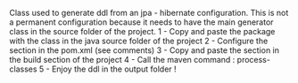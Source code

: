 Class used to generate ddl from an jpa - hibernate configuration.
This is not a permanent configuration because it needs to have the main generator class in the source folder of the project.
1 - Copy and paste the package with the class in the java source folder of the project
2 - Configure the <plugin> section in the pom.xml (see comments)
3 - Copy and paste the <plugin> section in the build section of the project
4 - Call the maven command : process-classes
5 - Enjoy the ddl in the output folder !
